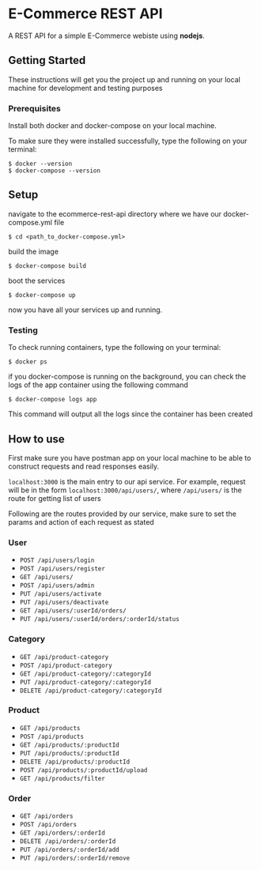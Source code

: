 # E-Commerce REST API

A REST API for a simple E-Commerce webiste using __nodejs__.

## Getting Started

These instructions will get you the project up and running on your local machine for development and testing purposes

### Prerequisites

Install both docker and docker-compose on your local machine.

To make sure they were installed successfully, type the following on your terminal:

```
$ docker --version
$ docker-compose --version
```


## Setup

navigate to the ecommerce-rest-api directory where we have our docker-compose.yml file
```
$ cd <path_to_docker-compose.yml>
```

build the image
```
$ docker-compose build
```

boot the services
```
$ docker-compose up
```

now you have all your services up and running.

### Testing

To check running containers, type the following on your terminal:
```
$ docker ps
```

if you docker-compose is running on the background, you can check the logs of the app container using the following command
```
$ docker-compose logs app
```

This command will output all the logs since the container has been created


## How to use

First make sure you have postman app on your local machine to be able to construct requests and read responses easily.

`localhost:3000` is the main entry to our api service. For example, request will be in the form `localhost:3000/api/users/`, where `/api/users/` is the route for getting list of users

Following are the routes provided by our service, make sure to set the params and action of each request as stated

### User
* `POST /api/users/login`  
* `POST /api/users/register` 
* `GET /api/users/`
* `POST /api/users/admin`
* `PUT /api/users/activate`
* `PUT /api/users/deactivate`
* `GET /api/users/:userId/orders/`
* `PUT /api/users/:userId/orders/:orderId/status`


### Category
* `GET /api/product-category`  
* `POST /api/product-category` 
* `GET /api/product-category/:categoryId`
* `PUT /api/product-category/:categoryId`
* `DELETE /api/product-category/:categoryId`

### Product
* `GET /api/products`  
* `POST /api/products` 
* `GET /api/products/:productId`
* `PUT /api/products/:productId`
* `DELETE /api/products/:productId`
* `POST /api/products/:productId/upload`
* `GET /api/products/filter`

### Order
* `GET /api/orders`  
* `POST /api/orders` 
* `GET /api/orders/:orderId`
* `DELETE /api/orders/:orderId`
* `PUT /api/orders/:orderId/add`
* `PUT /api/orders/:orderId/remove`
